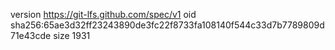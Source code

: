 version https://git-lfs.github.com/spec/v1
oid sha256:65ae3d32ff23243890de3fc22f8733fa108140f544c33d7b7789809d71e43cde
size 1931
